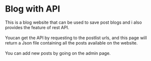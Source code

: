 # Blog with API

This is a blog website that can be used to save post blogs and i also provides the feature of rest API.<br><br>
Youcan get the API by requesting to the postlist urls, and this page will return a Json file containing all the posts available on the website.<br><br>
You can add new posts by going on the admin page.<br><br>
